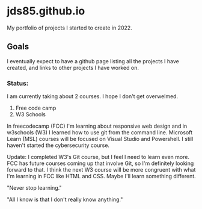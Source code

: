# jds85.github.io
My portfolio of projects I started to create in 2022.

## Goals
I eventually expect to have a github page listing all the projects I have created, and links to other projects I have worked on.

### Status:
I am currently taking about 2 courses. I hope I don't get overwelmed. 
1. Free code camp
2. W3 Schools

In freecodecamp (FCC) I'm learning about responsive web design and in w3schools (W3) I learned how to use git from the command line. Microsoft Learn (MSL) courses will be focused on Visual Studio and Powershell. I still haven't started the cybersecurity course.

Update: I completed W3's Git course, but I feel I need to learn even more. FCC has future courses coming up that involve Git, so I'm definitely looking forward to that. I think the next W3 course will be more congruent with what I'm learning in FCC like HTML and CSS. Maybe I'll learn something different.

"Never stop learning."

"All I know is that I don't really know anything."
